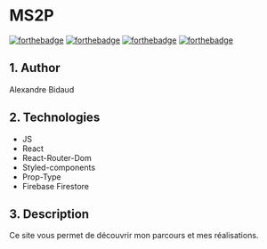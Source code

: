 # MS2P 
[![forthebadge](https://alxbdo.github.io/RHDatePicker/src/img/made-with-react.svg)](https://forthebadge.com) 
[![forthebadge](https://alxbdo.github.io/BidaudAlexandre_14_08022022/src/assets/use-firestore.svg)](https://forthebadge.com) 
[![forthebadge](https://alxbdo.github.io/BidaudAlexandre_14_08022022/src/assets/use-prop-type.svg)](https://forthebadge.com) 
[![forthebadge](https://alxbdo.github.io/BidaudAlexandre_14_08022022/src/assets/use-styled-components.svg)](https://forthebadge.com) 


## 1. Author

Alexandre Bidaud


## 2. Technologies

- JS 
- React 
- React-Router-Dom 
- Styled-components 
- Prop-Type 
- Firebase Firestore 


## 3. Description 

Ce site vous permet de découvrir mon parcours et mes réalisations.

